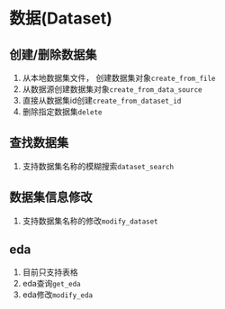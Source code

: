 
# 数据(Dataset)
## 创建/删除数据集
1. 从本地数据集文件， 创建数据集对象`create_from_file`
2. 从数据源创建数据集对象`create_from_data_source`
3. 直接从数据集id创建`create_from_dataset_id`
4. 删除指定数据集`delete`

## 查找数据集
1. 支持数据集名称的模糊搜索`dataset_search`

## 数据集信息修改
1. 支持数据集名称的修改`modify_dataset`

## eda
1. 目前只支持表格
2. eda查询`get_eda`
3. eda修改`modify_eda`